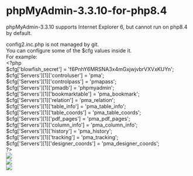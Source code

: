 # phpMyAdmin-3.3.10-for-php8.4
phpMyAdmin-3.3.10 supports Internet Explorer 6, but cannot run on php8.4 by default.

config2.inc.php is not managed by git.<br>
You can configure some of the $cfg values inside it.<br>
For example:<br>
&lt;?php<br>
$cfg['blowfish_secret'] = 'f6PnhY6MRSNA3x4mGxjwjvbrVXVxKUYn';<br>
$cfg['Servers'][1]['controluser'] = 'pma';<br>
$cfg['Servers'][1]['controlpass'] = 'pmapass';<br>
$cfg['Servers'][1]['pmadb'] = 'phpmyadmin';<br>
$cfg['Servers'][1]['bookmarktable'] = 'pma_bookmark';<br>
$cfg['Servers'][1]['relation'] = 'pma_relation';<br>
$cfg['Servers'][1]['table_info'] = 'pma_table_info';<br>
$cfg['Servers'][1]['table_coords'] = 'pma_table_coords';<br>
$cfg['Servers'][1]['pdf_pages'] = 'pma_pdf_pages';<br>
$cfg['Servers'][1]['column_info'] = 'pma_column_info';<br>
$cfg['Servers'][1]['history'] = 'pma_history';<br>
$cfg['Servers'][1]['tracking'] = 'pma_tracking';<br>
$cfg['Servers'][1]['designer_coords'] = 'pma_designer_coords';<br>
?&gt;<br>
<img src="https://zh.purasbar.com/Files/TopicImages/2025-8/1_2025-8-8_124610_-28199-2475.png"><br>
<img src="https://zh.purasbar.com/Files/TopicImages/2025-8/1_2025-8-8_124756_2677-1063127.png"><br>
<img src="https://zh.purasbar.com/Files/TopicImages/2025-8/1_2025-8-8_124928_-2528-936962.png">
